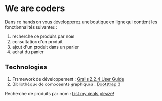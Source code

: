 We are coders
=============

Dans ce hands on vous développerez une boutique en ligne qui contient les fonctionnalités suivantes :

1. recherche de produits par nom
2. consultation d'un produit
3. ajout d'un produit dans un panier
4. achat du panier

Technologies
--

1. Framework de développement : [Grails 2.2.4 User Guide](http://grails.org/doc/2.2.4/ "Grails user guide web site")
2. Bibliothèque de composants graphiques : [Bootstrap 3](http://getbootstrap.com/ "Bootstrap web site")

Recherche de produits par nom : [List my deals pleaze!](hands-on/p3.md "Part 3")
